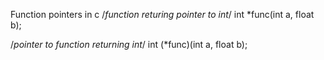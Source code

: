 Function pointers in c
/*function returing pointer to int*/
int *func(int a, float b);

/*pointer to function returning int*/
int (*func)(int a, float b);
